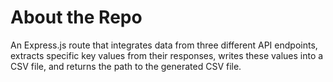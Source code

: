 # About the Repo
An Express.js route that integrates data from three different API endpoints,
extracts specific key values from their responses, writes these values into a CSV file, and
returns the path to the generated CSV file.
